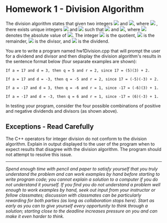 # Homework 1 - Division Algorithm
    
The division algorithm states that given two integers <img src="https://render.githubusercontent.com/render/math?math=a"> and <img src="https://render.githubusercontent.com/render/math?math=d">, where <img src="https://render.githubusercontent.com/render/math?math=d\neq0"> , there exists unique integers <img src="https://render.githubusercontent.com/render/math?math=q"> and <img src="https://render.githubusercontent.com/render/math?math=r"> such that <img src="https://render.githubusercontent.com/render/math?math=a = qd + r"> and <img src="https://render.githubusercontent.com/render/math?math=0\leq r \leq |d|">, where <img src="https://render.githubusercontent.com/render/math?math=|d|"> denotes the absolute value of <img src="https://render.githubusercontent.com/render/math?math=d">. The integer <img src="https://render.githubusercontent.com/render/math?math=q"> is the quotient, <img src="https://render.githubusercontent.com/render/math?math=r"> is the remainder, <img src="https://render.githubusercontent.com/render/math?math=d"> is the divisor, and <img src="https://render.githubusercontent.com/render/math?math=a"> is the dividend.

You are to write a program named hw1Division.cpp that will prompt the user for a dividend and divisor and then display the division algorithm's results in the sentence format below (four separate examples are shown):

    If a = 17 and d = 3, then q = 5 and r = 2, since 17 = (5)(3) + 2.

    If a = 17 and d = -3, then q = -5 and r = 2, since 17 = (-5)(-3) + 2.

    If a = -17 and d = 3, then q = -6 and r = 1, since -17 = (-6)(3) + 1.

    If a = -17 and d = -3, then q = 6 and r = 1, since -17 = (6)(-3) + 1.


In testing your program, consider the four possible combinations of positive and negative dividends and divisors (as shown above).

## Exceptions - Read Carefully
The C++ operators for integer division do not conform to the division algorithm. Explain in output displayed to the user of the program when to expect results that disagree with the division algorithm. The program should not attempt to resolve this issue.

----

*Spend enough time with pencil and paper to satisfy yourself that you truly understand the problem and can work examples by hand before starting to write program code; you cannot explain a solution to a computer if you do not understand it yourself. If you find you do not understand a problem well enough to work examples by hand, seek out input from your instructor or fellow classmates; discussion with classmates can be particularly rewarding for both parties (as long as collaboration stops here). Start as early as you can to give yourself every opportunity to think through a solution; starting close to the deadline increases pressure on you and can make it even harder to think.*
